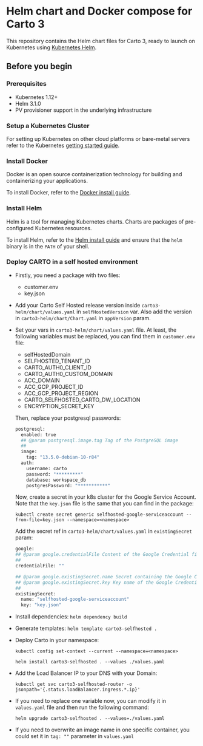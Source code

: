 # Helm chart and Docker compose for Carto 3

This repository contains the Helm chart files for Carto 3, ready to launch on Kubernetes using [Kubernetes Helm](https://github.com/helm/helm).

## Before you begin

### Prerequisites

- Kubernetes 1.12+
- Helm 3.1.0
- PV provisioner support in the underlying infrastructure

### Setup a Kubernetes Cluster

For setting up Kubernetes on other cloud platforms or bare-metal servers refer to the Kubernetes [getting started guide](http://kubernetes.io/docs/getting-started-guides/).

### Install Docker

Docker is an open source containerization technology for building and containerizing your applications.

To install Docker, refer to the [Docker install guide](https://docs.docker.com/engine/install/).

### Install Helm

Helm is a tool for managing Kubernetes charts. Charts are packages of pre-configured Kubernetes resources.

To install Helm, refer to the [Helm install guide](https://github.com/helm/helm#install) and ensure that the `helm` binary is in the `PATH` of your shell.

### Deploy CARTO in a self hosted environment

+ Firstly, you need a package with two files:
  - customer.env
  - key.json

+ Add your Carto Self Hosted release version inside `carto3-helm/chart/values.yaml` in `selfHostedVersion` var.
  Also add the version in `carto3-helm/chart/Chart.yaml` in `appVersion` param.

+ Set your vars in `carto3-helm/chart/values.yaml` file.
  At least, the following variables must be replaced, you can find them in `customer.env` file:

  - selfHostedDomain
  - SELFHOSTED_TENANT_ID
  - CARTO_AUTH0_CLIENT_ID
  - CARTO_AUTH0_CUSTOM_DOMAIN
  - ACC_DOMAIN
  - ACC_GCP_PROJECT_ID
  - ACC_GCP_PROJECT_REGION
  - CARTO_SELFHOSTED_CARTO_DW_LOCATION
  - ENCRYPTION_SECRET_KEY

  Then, replace your postgresql passwords:

    ```bash
    postgresql:
      enabled: true
      ## @param postgresql.image.tag Tag of the PostgreSQL image
      ##
      image:
        tag: "13.5.0-debian-10-r84"
      auth:
        username: carto
        password: "*********"
        database: workspace_db
        postgresPassword: "***********"
    ```

  Now, create a secret in your k8s cluster for the Google Service Account.
  Note that the `key.json` file is the same that you can find in the package:

  `kubectl create secret generic selfhosted-google-serviceaccount --from-file=key.json --namespace=<namespace>`

  Add the secret ref in `carto3-helm/chart/values.yaml` in `existingSecret` param:

    ```bash
    google:
    ## @param google.credentialFile Content of the Google Credential file
    ##
    credentialFile: ""
  
    ## @param google.existingSecret.name Secret containing the Google Credential file
    ## @param google.existingSecret.key Key name of the Google Credential file inside the secret
    ##
    existingSecret:
      name: "selfhosted-google-serviceaccount"
      key: "key.json"
    ```

+ Install dependencies:
  `helm dependency build`

+ Generate templates:
  `helm template carto3-selfhosted .`

+ Deploy Carto in your namespace:

  `kubectl config set-context --current --namespace=<namespace>`

  `helm install carto3-selfhosted . --values ./values.yaml`

+ Add the Load Balancer IP to your DNS with your Domain:

  `kubectl get svc carto3-selfhosted-router -o jsonpath='{.status.loadBalancer.ingress.*.ip}'`

+ If you need to replace one variable now, you can modify it in `values.yaml` file and then run the following command:

  `helm upgrade carto3-selfhosted . --values=./values.yaml`

+ If you need to overwrite an image name in one specific container, you could set it in `tag: ""` parameter in `values.yaml`